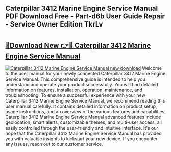 ## Caterpillar 3412 Marine Engine Service Manual PDF Download Free - Part-d6b User Guide Repair - Service Owner Edition TkrLv

# <h2><a href="http://bc48371.oget.top/?id=Caterpillar+3412+Marine+Engine+Service+Manual">🔗Download New 👉🔴 Caterpillar 3412 Marine Engine Service Manual</a></h2>

[![Caterpillar 3412 Marine Engine Service Manual new download](https://i.imgur.com/5g1atiW.png)](http://bc48371.oget.top/?id=Caterpillar+3412+Marine+Engine+Service+Manual)
Welcome to the user manual for your newly connected Caterpillar 3412 Marine Engine Service Manual. This comprehensive guide is intended to help you understand and operate your product successfully. You will find detailed information on features, installation, operation, maintenance, and troubleshooting. To ensure a successful experience with your new Caterpillar 3412 Marine Engine Service Manual, we recommend reading this user manual carefully. It contains detailed information on product setup, usage instructions, and an overview of the various features and capabilities. Caterpillar 3412 Marine Engine Service Manual advanced features include geolocation, smart alerts, customizable themes, and multi-user access, all easily controlled through the user-friendly and intuitive interface. It's our hope that the Caterpillar 3412 Marine Engine Service Manual has provided you with valuable insights to kickstart your new device. If you encounter any issues, reach out to our customer service.
